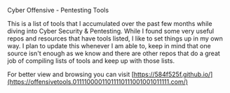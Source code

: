 Cyber Offensive - Pentesting Tools

This is a list of tools that I accumulated over the past few months while diving into Cyber Security & Pentesting. While I found some very useful repos and resources that have tools listed, I like to set things up in my own way.
I plan to update this whenever I am able to, keep in mind that one source isn't enough as we know and there are other repos that do a great job of compiling lists of tools and keep up with those lists.

For better view and browsing you can visit [https://584f525f.github.io/](https://offensivetools.01111000011011110111001001011111.com/)

